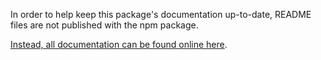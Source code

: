 In order to help keep this package's documentation up-to-date, README files are not published with the npm package.

[Instead, all documentation can be found online here](https://graphy.link/).
